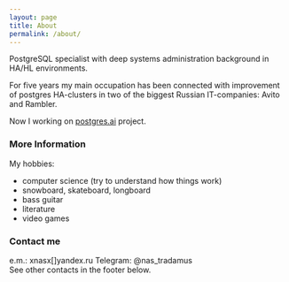 ```yaml
---
layout: page
title: About
permalink: /about/
---
```


PostgreSQL specialist with deep systems administration background in HA/HL environments.  

For five years my main occupation has been connected with improvement of postgres HA-clusters in two of the biggest Russian IT-companies: Avito and Rambler.  

Now I working on
[postgres.ai](http://postgres.ai) project.

### More Information

My hobbies:

- computer science (try to understand how things work)
- snowboard, skateboard, longboard
- bass guitar
- literature
- video games

### Contact me

e.m.: xnasx[]yandex.ru
Telegram: @nas_tradamus  
See other contacts in the footer below.
